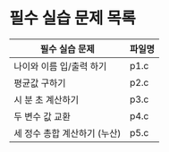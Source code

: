 # 필수 실습 문제 목록

| 필수 실습 문제               | 파일명 |
| ---------------------------- | ------ |
| 나이와 이름 입/출력 하기     | p1.c   |
| 평균값 구하기                | p2.c   |
| 시 분 초 계산하기            | p3.c   |
| 두 변수 값 교환              | p4.c   |
| 세 정수 총합 계산하기 (누산) | p5.c   |
